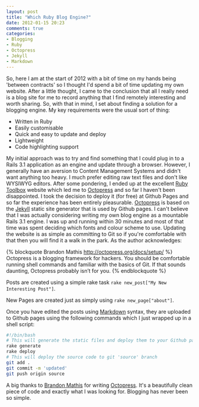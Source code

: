 ```yaml
---
layout: post
title: "Which Ruby Blog Engine?"
date: 2012-01-15 20:23
comments: true
categories:
- Blogging
- Ruby
- Octopress
- Jekyll
- Markdown
---
```

So, here I am at the start of 2012 with a bit of time on my hands being 'between contracts' so I thought I'd spend a bit of time updating my own website.  After a little thought, I came to the conclusion that all I really need is a blog site for me to record anything that I find remotely interesting and worth sharing.  So, with that in mind, I set about finding a solution for a blogging engine.  My key requirements were the usual sort of thing:

- Written in Ruby
- Easily customisable
- Quick and easy to update and deploy
- Lightweight
- Code highlighting support

<!-- more -->

My initial approach was to try and find something that I could plug in to a Rails 3.1 application as an engine and update through a browser.  However, I generally have an aversion to Content Management Systems and didn't want anything too heavy.  I much prefer editing raw text files and don't like WYSIWYG editors.  After some pondering, I ended up at the excellent [Ruby Toolbox](https://www.ruby-toolbox.com/) website which led me to [Octopress](http://octopress.org) and so far I haven't been disappointed.  I took the decision to deploy it (for free) at Github Pages and so far the experience has been entirely pleasurable.  [Octopress](http://octopress.org) is based on the [Jekyll](https://github.com/mojombo/jekyll) static site generator that is used by Github pages.  I can't believe that I was actually considering writing my own blog engine as a mountable Rails 3.1 engine.  I was up and running within 30 minutes and most of that time was spent deciding which fonts and colour scheme to use.  Updating the website is as simple as committing to Git so if you're comfortable with that then you will find it a walk in the park.  As the author acknowledges:

{% blockquote Brandon Mathis http://octopress.org/docs/setup/ %}
Octopress is a blogging framework for hackers. You should be comfortable running shell commands and familiar with the basics of Git. If that sounds daunting, Octopress probably isn’t for you.
{% endblockquote %}

Posts are created using a simple rake task `rake new_post["My New Interesting Post"]`.

New Pages are created just as simply using `rake new_page["about"]`.

Once you have edited the posts using [Markdown](http://daringfireball.net/projects/markdown/syntax) syntax, they are uploaded to Github pages using the following commands which I just wrapped up in a shell script:

``` bash deploy.sh
#!/bin/bash
# This will generate the static files and deploy them to your Github pages 'master' branch
rake generate
rake deploy
# This will deploy the source code to git 'source' branch
git add .
git commit -m 'updated'
git push origin source
```

A big thanks to [Brandon Mathis](http://brandonmathis.com/) for writing [Octopress](http://octopress.org).  It's a beautifully clean piece of code and exactly what I was looking for.  Blogging has never been so simple.
